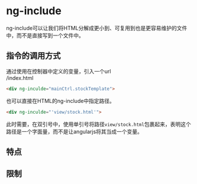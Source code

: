 # ng-include

ng-include可以让我们将HTML分解成更小到、可复用到也是更容易维护的文件中，而不是直接写到一个文件中。

## 指令的调用方式

通过使用在控制器中定义的变量，引入一个url  
 /index.html
```html
<div ng-inculde="mainCtrl.stockTemplate">
```

也可以直接在HTML的ng-include中指定路径。
```html
<div ng-inculde="'view/stock.html'">
```
此时需要，在双引号中，使用单引号将路径`view/stock.html`包裹起来，表明这个路径是一个字面量，而不是让angularjs将其当成一个变量。

## 特点


## 限制
